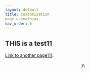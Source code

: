 ```yaml
---
layout: default
title: Customization
page.usemathjax
nav_order: 6
---
```



## THIS is a test11
[Link to another page111](configuration.md).


$$y_i$$
